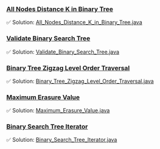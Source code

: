 ### [All Nodes Distance K in Binary Tree](https://leetcode.com/problems/all-nodes-distance-k-in-binary-tree/description/)
✅ Solution: [All_Nodes_Distance_K_in_Binary_Tree.java](All_Nodes_Distance_K_in_Binary_Tree.java)

### [Validate Binary Search Tree](https://leetcode.com/problems/validate-binary-search-tree/description/)
✅ Solution: [Validate_Binary_Search_Tree.java](Validate_Binary_Search_Tree.java)

### [Binary Tree Zigzag Level Order Traversal](https://leetcode.com/problems/binary-tree-zigzag-level-order-traversal/description/)
✅ Solution: [Binary_Tree_Zigzag_Level_Order_Traversal.java](Binary_Tree_Zigzag_Level_Order_Traversal.java)

### [Maximum Erasure Value](https://leetcode.com/problems/maximum-erasure-value/description/)
✅ Solution: [Maximum_Erasure_Value.java](Maximum_Erasure_Value.java)

### [Binary Search Tree Iterator](https://leetcode.com/problems/binary-search-tree-iterator/description/)
✅ Solution: [Binary_Search_Tree_Iterator.java](Binary_Search_Tree_Iterator.java)


